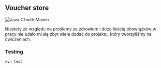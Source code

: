 ## Voucher store

![Java CI with Maven](https://github.com/jkanclerz/pp5-voucher-store-12/workflows/Java%20CI%20with%20Maven/badge.svg)



Niestety ze względu na problemy ze zdrowiem i dużą ilością obowiązków w pracy nie udało mi się zbyt wiele dodać do projektu, który tworzyliśmy na ćwiczeniach. 

### Testing


```bash
mvn test
```
